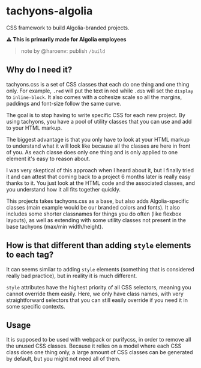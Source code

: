 # tachyons-algolia

CSS framework to build Algolia-branded projects.

__⚠ This is primarily made for Algolia employees__

> note by @haroenv: publish `/build`

## Why do I need it?

tachyons.css is a set of CSS classes that each do one thing and one thing only.
For example, `.red` will put the text in red while `.dib` will set the `display`
to `inline-block`. It also comes with a cohesize scale so all the margins,
paddings and font-size follow the same curve.

The goal is to stop having to write specific CSS for each new project. By using
tachyons, you have a pool of utility classes that you can use and add to your
HTML markup.

The biggest advantage is that you only have to look at your HTML markup to
understand what it will look like because all the classes are here in front of
you. As each classe does only one thing and is only applied to one element it's
easy to reason about.

I was very skeptical of this approach when I heard about it, but I finally
tried it and can attest that coming back to a project 6 months later is really
easy thanks to it. You just look at the HTML code and the associated classes,
and you understand how it all fits together quickly.

This projects takes tachyons.css as a base, but also adds Algolia-specific
classes (main example would be our branded colors and fonts). It also includes
some shorter classnames for things you do often (like flexbox layouts), as well
as extending with some utility classes not present in the base tachyons
(max/min width/height).

## How is that different than adding `style` elements to each tag?

It can seems similar to adding `style` elements (something that is considered
really bad practice), but in reality it is much different.

`style` attributes have the highest priority of all CSS selectors, meaning you
cannot override them easily. Here, we only have class names, with very
straightforward selectors that you can still easily override if you need it in
some specific contexts.

## Usage

It is supposed to be used with webpack or purifycss, in order to remove all the
unused CSS classes. Because it relies on a model where each CSS class does one
thing only, a large amount of CSS classes can be generated by default, but you
might not need all of them.

